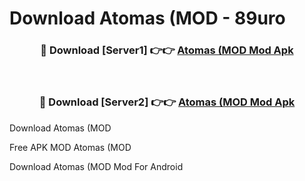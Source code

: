 # Download Atomas (MOD - 89uro



<div align="center">
<h3>🔴 Download [Server1] 👉👉 <a href="https://momento.my/?title=Atomas_(MOD">Atomas (MOD Mod Apk</a></h3><br>

<h3>🔴 Download [Server2] 👉👉 <a href="https://momento.my/?title=Atomas_(MOD">Atomas (MOD Mod Apk</a></h3>
</div>



Download Atomas (MOD 

Free APK MOD Atomas (MOD 

Download Atomas (MOD Mod For Android
